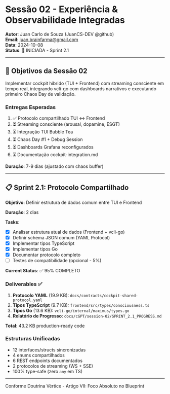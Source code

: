 # Sessão 02 - Experiência & Observabilidade Integradas

**Autor**: Juan Carlo de Souza (JuanCS-DEV @github)  
**Email**: juan.brainfarma@gmail.com  
**Data**: 2024-10-08  
**Status**: 🚀 INICIADA - Sprint 2.1

---

## 🎯 Objetivos da Sessão 02

Implementar cockpit híbrido (TUI + Frontend) com streaming consciente em tempo real, integrando vcli-go com dashboards narrativos e executando primeiro Chaos Day de validação.

### Entregas Esperadas

1. ✅ Protocolo compartilhado TUI ↔ Frontend
2. ⏳ Streaming consciente (arousal, dopamine, ESGT)
3. ⏳ Integração TUI Bubble Tea
4. ⏳ Chaos Day #1 + Debug Session
5. ⏳ Dashboards Grafana reconfigurados
6. ⏳ Documentação cockpit-integration.md

**Duração**: 7-9 dias (ajustado com chaos buffer)

---

## 📋 Sprint 2.1: Protocolo Compartilhado

**Objetivo**: Definir estrutura de dados comum entre TUI e Frontend

**Duração**: 2 dias

**Tasks**:
- [x] Analisar estrutura atual de dados (Frontend + vcli-go)
- [x] Definir schema JSON comum (YAML Protocol)
- [x] Implementar tipos TypeScript
- [x] Implementar tipos Go
- [x] Documentar protocolo completo
- [ ] Testes de compatibilidade (opcional - 5%)

**Current Status**: ✅ 95% COMPLETO

### Deliverables ✅

1. **Protocolo YAML** (19.9 KB): `docs/contracts/cockpit-shared-protocol.yaml`
2. **Tipos TypeScript** (9.7 KB): `frontend/src/types/consciousness.ts`
3. **Tipos Go** (13.6 KB): `vcli-go/internal/maximus/types.go`
4. **Relatório de Progresso**: `docs/cGPT/session-02/SPRINT_2.1_PROGRESS.md`

**Total**: 43.2 KB production-ready code

### Estruturas Unificadas
- 12 interfaces/structs sincronizadas
- 4 enums compartilhados
- 6 REST endpoints documentados
- 2 protocolos de streaming (WS + SSE)
- 100% type-safe (zero `any` em TS)

---

Conforme Doutrina Vértice - Artigo VII: Foco Absoluto no Blueprint
